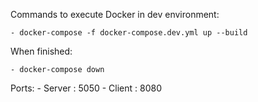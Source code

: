 Commands to execute Docker in dev environment:

    - docker-compose -f docker-compose.dev.yml up --build

When finished: 

    - docker-compose down

Ports: 
    - Server : 5050
    - Client : 8080